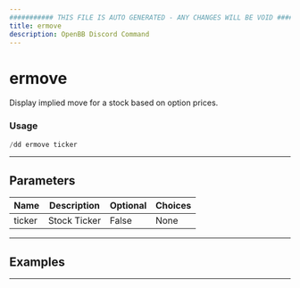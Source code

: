 ```yaml
---
########### THIS FILE IS AUTO GENERATED - ANY CHANGES WILL BE VOID ###########
title: ermove
description: OpenBB Discord Command
---
```


# ermove

Display implied move for a stock based on option prices.

### Usage

```python wordwrap
/dd ermove ticker
```

---

## Parameters

| Name | Description | Optional | Choices |
| ---- | ----------- | -------- | ------- |
| ticker | Stock Ticker | False | None |


---

## Examples


---
